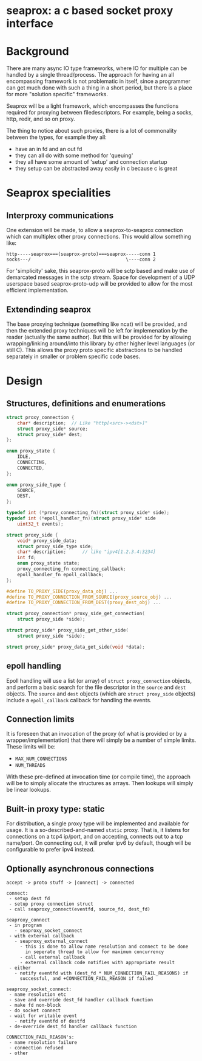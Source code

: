 # seaprox: a c based socket proxy interface
# Background
There are many async IO type frameworks, where IO for multiple
can be handled by a single thread/process. The approach for having
an all encompassing framework is not problematic in itself, since
a programmer can get much done with such a thing in a short period,
but there is a place for more "solution specific" frameworks.

Seaprox will be a light framework, which encompasses the functions
required for proxying between filedescriptors. For example, being
a socks, http, redir, and so on proxy.

The thing to notice about such proxies, there is a lot of commonality
between the types, for example they all:
 * have an in fd and an out fd
 * they can all do with some method for 'queuing'
 * they all have some amount of 'setup' and connection startup
 * they setup can be abstracted away easily in c because c is great

# Seaprox specialities
## Interproxy communications
One extension will be made, to allow a seaprox-to-seaprox connection
which can multiplex other proxy connections. This would allow
something like:

```
http-----seaprox===(seaprox-proto)===seaprox-----conn 1
socks---/                                   \----conn 2
```

For 'simplicity' sake, this seaprox-proto will be sctp based and make
use of demarcated messages in the sctp stream. Space for development
of a UDP userspace based seaprox-proto-udp will be provided to allow
for the most efficient implementation.

## Extendinding seaprox
The base proxying technique (something like ncat) will be provided,
and then the extended proxy techniques will be left for implemenation
by the reader (actually the same author). But this will be provided
for by allowing wrapping/linking around/into this library by other
higher level languages (or still C). This allows the proxy proto
specific abstractions to be handled separately in smaller or problem
specific code bases.

# Design
## Structures, definitions and enumerations

```C
struct proxy_connection {
	char* description;	// Like "http[<src>-><dst>]"
	struct proxy_side* source;
	struct proxy_side* dest;
};

enum proxy_state {
	IDLE,
	CONNECTING,
	CONNECTED,
};

enum proxy_side_type {
	SOURCE,
	DEST,
};

typedef int (*proxy_connecting_fn)(struct proxy_side* side);
typedef int (*epoll_handler_fn)(struct proxy_side* side
	uint32_t events);

struct proxy_side {
	void* proxy_side_data;
	struct proxy_side_type side;
	char* description;		// like "ipv4[1.2.3.4:3234]
	int fd;
	enum proxy_state state;
	proxy_connecting_fn connecting_callback;
	epoll_handler_fn epoll_callback;
};

#define TO_PROXY_SIDE(proxy_data_obj) ...
#define TO_PROXY_CONNECTION_FROM_SOURCE(proxy_source_obj) ...
#define TO_PROXY_CONNECTION_FROM_DEST(proxy_dest_obj) ...

struct proxy_connection* proxy_side_get_connection(
	struct proxy_side *side);

struct proxy_side* proxy_side_get_other_side(
	struct proxy_side *side);

struct proxy_side* proxy_data_get_side(void *data);
```

## epoll handling
Epoll handling will use a list (or array) of `struct proxy_connection`
objects, and perform a basic search for the file descriptor in the
`source` and `dest` objects. The `source` and `dest` objects (which
are `struct proxy_side` objects) include a `epoll_callback` callback
for handling the events.

## Connection limits
It is foreseen that an invocation of the proxy (of what is provided
or by a wrapper/implementation) that there will simply be a number of
simple limits. These limits will be:
 * `MAX_NUM_CONNECTIONS`
 * `NUM_THREADS`

With these pre-defined at invocation time (or compile time), the
approach will be to simply allocate the structures as arrays. Then
lookups will simply be linear lookups.

## Built-in proxy type: static
For distribution, a single proxy type will be implemented and
available for usage. It is a so-described-and-named `static` proxy.
That is, it listens for connections on a tcp4 ip/port, and on
accepting, connects out to a tcp name/port. On connecting out, it
will prefer ipv6 by default, though will be configurable to prefer
ipv4 instead.

## Optionally asynchronous connections

```
accept -> proto stuff -> |connect| -> connected

connect:
 - setup dest fd
 - setup proxy connection struct
 - call seaproxy_connect(eventfd, source_fd, dest_fd)

seaproxy_connect
 - in program
   - seaproxy_socket_connect
 - with external callback
   - seaproxy_external_connect
     - this is done to allow name resolution and connect to be done
       in seperate thread to allow for maximum concurrency
     - call external callback
     - external callback code notifies with appropriate result
 - either
   - notify eventfd with (dest_fd * NUM_CONNECTION_FAIL_REASONS) if
     successful, and +CONNECTION_FAIL_REASON if failed

seaproxy_socket_connect:
 - name resolution etc
 - save and override dest_fd handler callback function
 - make fd non-block
 - do socket connect
 - wait for writable event
   - notify eventfd of destfd
 - de-override dest_fd handler callback function

CONNECTION_FAIL_REASON's:
 - name resolution failure
 - connection refused
 - other
```
